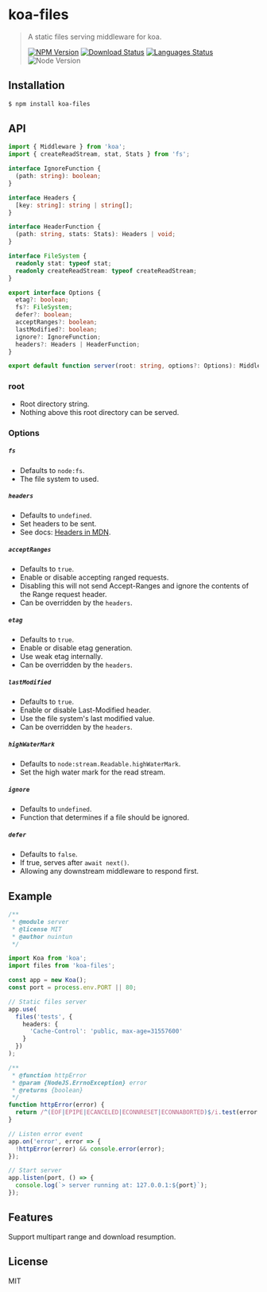 # koa-files

<!-- prettier-ignore -->
> A static files serving middleware for koa.
>
> [![NPM Version][npm-image]][npm-url]
> [![Download Status][download-image]][npm-url]
> [![Languages Status][languages-image]][github-url]
> ![Node Version][node-image]

## Installation

```bash
$ npm install koa-files
```

## API

```ts
import { Middleware } from 'koa';
import { createReadStream, stat, Stats } from 'fs';

interface IgnoreFunction {
  (path: string): boolean;
}

interface Headers {
  [key: string]: string | string[];
}

interface HeaderFunction {
  (path: string, stats: Stats): Headers | void;
}

interface FileSystem {
  readonly stat: typeof stat;
  readonly createReadStream: typeof createReadStream;
}

export interface Options {
  etag?: boolean;
  fs?: FileSystem;
  defer?: boolean;
  acceptRanges?: boolean;
  lastModified?: boolean;
  ignore?: IgnoreFunction;
  headers?: Headers | HeaderFunction;
}

export default function server(root: string, options?: Options): Middleware;
```

### root

- Root directory string.
- Nothing above this root directory can be served.

### Options

##### `fs`

- Defaults to `node:fs`.
- The file system to used.

##### `headers`

- Defaults to `undefined`.
- Set headers to be sent.
- See docs: [Headers in MDN](https://developer.mozilla.org/en-US/docs/Web/HTTP/Headers).

##### `acceptRanges`

- Defaults to `true`.
- Enable or disable accepting ranged requests.
- Disabling this will not send Accept-Ranges and ignore the contents of the Range request header.
- Can be overridden by the `headers`.

##### `etag`

- Defaults to `true`.
- Enable or disable etag generation.
- Use weak etag internally.
- Can be overridden by the `headers`.

##### `lastModified`

- Defaults to `true`.
- Enable or disable Last-Modified header.
- Use the file system's last modified value.
- Can be overridden by the `headers`.

##### `highWaterMark`

- Defaults to `node:stream.Readable.highWaterMark`.
- Set the high water mark for the read stream.

##### `ignore`

- Defaults to `undefined`.
- Function that determines if a file should be ignored.

##### `defer`

- Defaults to `false`.
- If true, serves after `await next()`.
- Allowing any downstream middleware to respond first.

## Example

```ts
/**
 * @module server
 * @license MIT
 * @author nuintun
 */

import Koa from 'koa';
import files from 'koa-files';

const app = new Koa();
const port = process.env.PORT || 80;

// Static files server
app.use(
  files('tests', {
    headers: {
      'Cache-Control': 'public, max-age=31557600'
    }
  })
);

/**
 * @function httpError
 * @param {NodeJS.ErrnoException} error
 * @returns {boolean}
 */
function httpError(error) {
  return /^(EOF|EPIPE|ECANCELED|ECONNRESET|ECONNABORTED)$/i.test(error.code);
}

// Listen error event
app.on('error', error => {
  !httpError(error) && console.error(error);
});

// Start server
app.listen(port, () => {
  console.log(`> server running at: 127.0.0.1:${port}`);
});
```

## Features

Support multipart range and download resumption.

## License

MIT

[npm-image]: https://img.shields.io/npm/v/koa-files.svg?style=flat-square
[npm-url]: https://www.npmjs.org/package/koa-files
[download-image]: https://img.shields.io/npm/dm/koa-files.svg?style=flat-square
[languages-image]: https://img.shields.io/github/languages/top/nuintun/koa-files?style=flat-square
[github-url]: https://github.com/nuintun/koa-files
[node-image]: https://img.shields.io/node/v/koa-files.svg?style=flat-square
